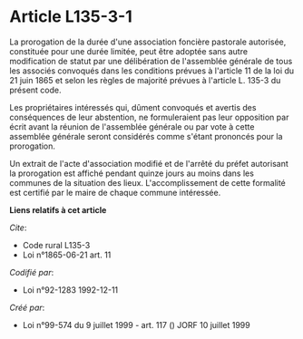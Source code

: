 # Article L135-3-1

La prorogation de la durée d'une association foncière pastorale autorisée, constituée pour une durée limitée, peut être
adoptée sans autre modification de statut par une délibération de l'assemblée générale de tous les associés convoqués dans
les conditions prévues à l'article 11 de la loi du 21 juin 1865 et selon les règles de majorité prévues à l'article L. 135-3
du présent code.

Les propriétaires intéressés qui, dûment convoqués et avertis des conséquences de leur abstention, ne formuleraient pas leur
opposition par écrit avant la réunion de l'assemblée générale ou par vote à cette assemblée générale seront considérés comme
s'étant prononcés pour la prorogation.

Un extrait de l'acte d'association modifié et de l'arrêté du préfet autorisant la prorogation est affiché pendant quinze
jours au moins dans les communes de la situation des lieux. L'accomplissement de cette formalité est certifié par le maire de
chaque commune intéressée.

**Liens relatifs à cet article**

_Cite_:

  - Code rural L135-3
  - Loi n°1865-06-21 art. 11

_Codifié par_:

  - Loi n°92-1283 1992-12-11

_Créé par_:

  - Loi n°99-574 du 9 juillet 1999 - art. 117 () JORF 10 juillet 1999
